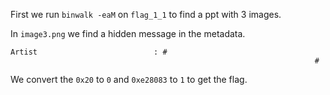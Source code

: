 First we run `binwalk -eaM` on `flag_1_1` to find a ppt with 3 images.

In `image3.png` we find a hidden message in the metadata.

```
Artist                          : #                                                                                                        #
```

We convert the `0x20` to `0` and `0xe28083` to `1` to get the flag.
